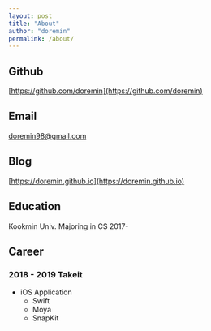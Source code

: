 ```yaml
---
layout: post
title: "About"
author: "doremin"
permalink: /about/
---
```


## Github
[https://github.com/doremin](https://github.com/doremin)

## Email
[doremin98@gmail.com](doremin98@gmail.com)

## Blog
[https://doremin.github.io](https://doremin.github.io)

## Education
Kookmin Univ. Majoring in CS 2017-

## Career
### 2018 - 2019 Takeit
* iOS Application
    * Swift
    * Moya
    * SnapKit
